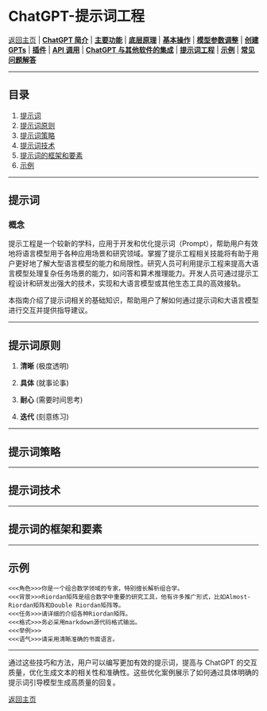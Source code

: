 # ChatGPT-提示词工程

[返回主页](../README.md) | [**ChatGPT 简介**](ChatGPT-Introduction.md) | [**主要功能**](ChatGPT-Key%20Features.md) | [**底层原理**](ChatGPT-Underlying%20Principles.md) | [**基本操作**](ChatGPT-Basic%20Operations.md) | [**模型参数调整**](ChatGPT-Model%20Parameter%20Adjustment.md) | [**创建 GPTs**](ChatGPT-Creating%20GPTs.md) | [**插件**](ChatGPT-Plugins.md) | [**API 调用**](ChatGPT-API%20Calls.md) | [**ChatGPT 与其他软件的集成**](ChatGPT%20+%20Other%20Software.md) | [**提示词工程**](ChatGPT-Prompt%20Engineering.md) | [**示例**](ChatGPT-Examples.md) | [**常见问题解答**](ChatGPT-FAQ%20(Frequently%20Asked%20Questions).md)

---

## 目录
1. [提示词](#提示词)
2. [提示词原则](#提示词原则)
3. [提示词策略](#提示词策略)
4. [提示词技术](#提示词技术)
5. [提示词的框架和要素](#提示词的框架和要素)
6. [示例](#示例)

---

## 提示词

### 概念
提示工程是一个较新的学科，应用于开发和优化提示词（Prompt），帮助用户有效地将语言模型用于各种应用场景和研究领域。掌握了提示工程相关技能将有助于用户更好地了解大型语言模型的能力和局限性。研究人员可利用提示工程来提高大语言模型处理复杂任务场景的能力，如问答和算术推理能力。开发人员可通过提示工程设计和研发出强大的技术，实现和大语言模型或其他生态工具的高效接轨。

本指南介绍了提示词相关的基础知识，帮助用户了解如何通过提示词和大语言模型进行交互并提供指导建议。

---

## 提示词原则

1. **清晰** (极度透明)

2. **具体** (就事论事)

3. **耐心** (需要时间思考)

4. **迭代** (刻意练习)
     
---

## 提示词策略


---

## 提示词技术

---

## 提示词的框架和要素

---

## 示例

```例子
<<<角色>>>你是一个组合数学领域的专家，特别擅长解析组合学。
<<<背景>>>Riordan矩阵是组合数学中重要的研究工具，他有许多推广形式，比如Almost-Riordan矩阵和Double Riordan矩阵等。
<<<任务>>>请详细的介绍各种Riordan矩阵。
<<<格式>>>务必采用markdown源代码格式输出。
<<<举例>>>
<<<语气>>>请采用清晰准确的书面语言。

```

---

通过这些技巧和方法，用户可以编写更加有效的提示词，提高与 ChatGPT 的交互质量，优化生成文本的相关性和准确性。这些优化案例展示了如何通过具体明确的提示词引导模型生成高质量的回复。

[返回主页](../README.md)
